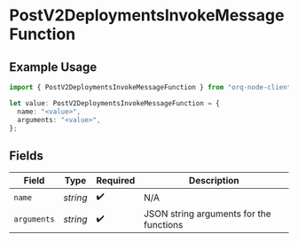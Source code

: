 # PostV2DeploymentsInvokeMessageFunction

## Example Usage

```typescript
import { PostV2DeploymentsInvokeMessageFunction } from "orq-node-client/models/operations";

let value: PostV2DeploymentsInvokeMessageFunction = {
  name: "<value>",
  arguments: "<value>",
};
```

## Fields

| Field                                   | Type                                    | Required                                | Description                             |
| --------------------------------------- | --------------------------------------- | --------------------------------------- | --------------------------------------- |
| `name`                                  | *string*                                | :heavy_check_mark:                      | N/A                                     |
| `arguments`                             | *string*                                | :heavy_check_mark:                      | JSON string arguments for the functions |